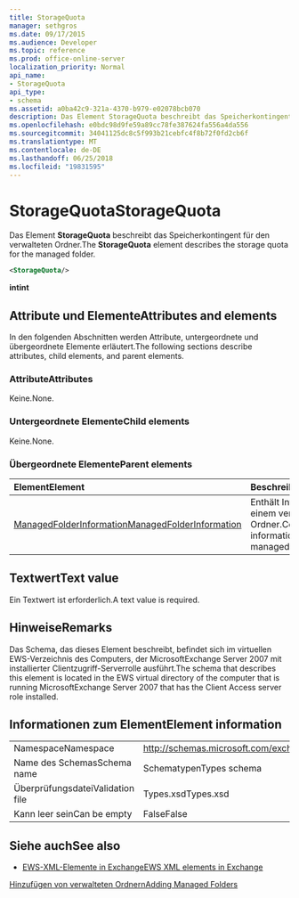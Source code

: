 ```yaml
---
title: StorageQuota
manager: sethgros
ms.date: 09/17/2015
ms.audience: Developer
ms.topic: reference
ms.prod: office-online-server
localization_priority: Normal
api_name:
- StorageQuota
api_type:
- schema
ms.assetid: a0ba42c9-321a-4370-b979-e02078bcb070
description: Das Element StorageQuota beschreibt das Speicherkontingent für den verwalteten Ordner.
ms.openlocfilehash: e0bdc98d9fe59a89cc78fe387624fa556a4da556
ms.sourcegitcommit: 34041125dc8c5f993b21cebfc4f8b72f0fd2cb6f
ms.translationtype: MT
ms.contentlocale: de-DE
ms.lasthandoff: 06/25/2018
ms.locfileid: "19831595"
---
```

# <a name="storagequota"></a><span data-ttu-id="0a1fa-103">StorageQuota</span><span class="sxs-lookup"><span data-stu-id="0a1fa-103">StorageQuota</span></span>

<span data-ttu-id="0a1fa-104">Das Element **StorageQuota** beschreibt das Speicherkontingent für den verwalteten Ordner.</span><span class="sxs-lookup"><span data-stu-id="0a1fa-104">The **StorageQuota** element describes the storage quota for the managed folder.</span></span> 
  
```xml
<StorageQuota/>
```

 <span data-ttu-id="0a1fa-105">**int**</span><span class="sxs-lookup"><span data-stu-id="0a1fa-105">**int**</span></span>
## <a name="attributes-and-elements"></a><span data-ttu-id="0a1fa-106">Attribute und Elemente</span><span class="sxs-lookup"><span data-stu-id="0a1fa-106">Attributes and elements</span></span>

<span data-ttu-id="0a1fa-107">In den folgenden Abschnitten werden Attribute, untergeordnete und übergeordnete Elemente erläutert.</span><span class="sxs-lookup"><span data-stu-id="0a1fa-107">The following sections describe attributes, child elements, and parent elements.</span></span>
  
### <a name="attributes"></a><span data-ttu-id="0a1fa-108">Attribute</span><span class="sxs-lookup"><span data-stu-id="0a1fa-108">Attributes</span></span>

<span data-ttu-id="0a1fa-109">Keine.</span><span class="sxs-lookup"><span data-stu-id="0a1fa-109">None.</span></span>
  
### <a name="child-elements"></a><span data-ttu-id="0a1fa-110">Untergeordnete Elemente</span><span class="sxs-lookup"><span data-stu-id="0a1fa-110">Child elements</span></span>

<span data-ttu-id="0a1fa-111">Keine.</span><span class="sxs-lookup"><span data-stu-id="0a1fa-111">None.</span></span>
  
### <a name="parent-elements"></a><span data-ttu-id="0a1fa-112">Übergeordnete Elemente</span><span class="sxs-lookup"><span data-stu-id="0a1fa-112">Parent elements</span></span>

|<span data-ttu-id="0a1fa-113">**Element**</span><span class="sxs-lookup"><span data-stu-id="0a1fa-113">**Element**</span></span>|<span data-ttu-id="0a1fa-114">**Beschreibung**</span><span class="sxs-lookup"><span data-stu-id="0a1fa-114">**Description**</span></span>|
|:-----|:-----|
|[<span data-ttu-id="0a1fa-115">ManagedFolderInformation</span><span class="sxs-lookup"><span data-stu-id="0a1fa-115">ManagedFolderInformation</span></span>](managedfolderinformation.md) <br/> |<span data-ttu-id="0a1fa-116">Enthält Informationen zu einem verwalteten Ordner.</span><span class="sxs-lookup"><span data-stu-id="0a1fa-116">Contains information about a managed folder.</span></span>  <br/> |
   
## <a name="text-value"></a><span data-ttu-id="0a1fa-117">Textwert</span><span class="sxs-lookup"><span data-stu-id="0a1fa-117">Text value</span></span>

<span data-ttu-id="0a1fa-118">Ein Textwert ist erforderlich.</span><span class="sxs-lookup"><span data-stu-id="0a1fa-118">A text value is required.</span></span>
  
## <a name="remarks"></a><span data-ttu-id="0a1fa-119">Hinweise</span><span class="sxs-lookup"><span data-stu-id="0a1fa-119">Remarks</span></span>

<span data-ttu-id="0a1fa-120">Das Schema, das dieses Element beschreibt, befindet sich im virtuellen EWS-Verzeichnis des Computers, der MicrosoftExchange Server 2007 mit installierter Clientzugriff-Serverrolle ausführt.</span><span class="sxs-lookup"><span data-stu-id="0a1fa-120">The schema that describes this element is located in the EWS virtual directory of the computer that is running MicrosoftExchange Server 2007 that has the Client Access server role installed.</span></span>
  
## <a name="element-information"></a><span data-ttu-id="0a1fa-121">Informationen zum Element</span><span class="sxs-lookup"><span data-stu-id="0a1fa-121">Element information</span></span>

|||
|:-----|:-----|
|<span data-ttu-id="0a1fa-122">Namespace</span><span class="sxs-lookup"><span data-stu-id="0a1fa-122">Namespace</span></span>  <br/> |http://schemas.microsoft.com/exchange/services/2006/types  <br/> |
|<span data-ttu-id="0a1fa-123">Name des Schemas</span><span class="sxs-lookup"><span data-stu-id="0a1fa-123">Schema name</span></span>  <br/> |<span data-ttu-id="0a1fa-124">Schematypen</span><span class="sxs-lookup"><span data-stu-id="0a1fa-124">Types schema</span></span>  <br/> |
|<span data-ttu-id="0a1fa-125">Überprüfungsdatei</span><span class="sxs-lookup"><span data-stu-id="0a1fa-125">Validation file</span></span>  <br/> |<span data-ttu-id="0a1fa-126">Types.xsd</span><span class="sxs-lookup"><span data-stu-id="0a1fa-126">Types.xsd</span></span>  <br/> |
|<span data-ttu-id="0a1fa-127">Kann leer sein</span><span class="sxs-lookup"><span data-stu-id="0a1fa-127">Can be empty</span></span>  <br/> |<span data-ttu-id="0a1fa-128">False</span><span class="sxs-lookup"><span data-stu-id="0a1fa-128">False</span></span>  <br/> |
   
## <a name="see-also"></a><span data-ttu-id="0a1fa-129">Siehe auch</span><span class="sxs-lookup"><span data-stu-id="0a1fa-129">See also</span></span>



- [<span data-ttu-id="0a1fa-130">EWS-XML-Elemente in Exchange</span><span class="sxs-lookup"><span data-stu-id="0a1fa-130">EWS XML elements in Exchange</span></span>](ews-xml-elements-in-exchange.md)


[<span data-ttu-id="0a1fa-131">Hinzufügen von verwalteten Ordnern</span><span class="sxs-lookup"><span data-stu-id="0a1fa-131">Adding Managed Folders</span></span>](http://msdn.microsoft.com/library/846658c6-7043-40fb-8439-19f97c2a967f%28Office.15%29.aspx)

